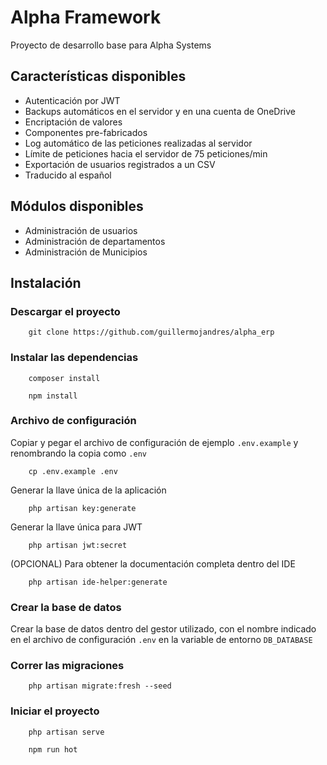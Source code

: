 <!-- <p align="center"><a href="https://laravel.com" target="_blank"><img src="" width="400"></a></p> -->

# Alpha Framework

Proyecto de desarrollo base para Alpha Systems

## Características disponibles

-   Autenticación por JWT
-   Backups automáticos en el servidor y en una cuenta de OneDrive
-   Encriptación de valores
-   Componentes pre-fabricados
-   Log automático de las peticiones realizadas al servidor
-   Límite de peticiones hacia el servidor de 75 peticiones/min
-   Exportación de usuarios registrados a un CSV
-   Traducido al español

## Módulos disponibles

-   Administración de usuarios
-   Administración de departamentos
-   Administración de Municipios

## Instalación

### Descargar el proyecto

        git clone https://github.com/guillermojandres/alpha_erp

### Instalar las dependencias

        composer install

        npm install

### Archivo de configuración

Copiar y pegar el archivo de configuración de ejemplo `.env.example` y renombrando la copia como `.env`

        cp .env.example .env

Generar la llave única de la aplicación

        php artisan key:generate

Generar la llave única para JWT

        php artisan jwt:secret

(OPCIONAL) Para obtener la documentación completa dentro del IDE

        php artisan ide-helper:generate

### Crear la base de datos

Crear la base de datos dentro del gestor utilizado, con el nombre indicado en el archivo de configuración `.env` en la variable de entorno `DB_DATABASE`

### Correr las migraciones

        php artisan migrate:fresh --seed

### Iniciar el proyecto

        php artisan serve

        npm run hot
